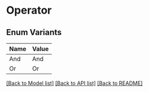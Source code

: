 # Operator

## Enum Variants

| Name | Value |
|---- | -----|
| And | And |
| Or | Or |


[[Back to Model list]](../README.md#documentation-for-models) [[Back to API list]](../README.md#documentation-for-api-endpoints) [[Back to README]](../README.md)



